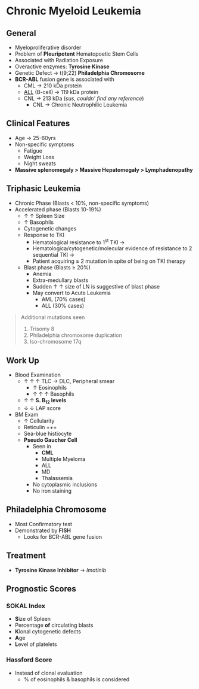 # Chronic Myeloid Leukemia

## General
- Myeloproliferative disorder
- Problem of **Pleuripotent** Hematopoetic Stem Cells
- Associated with Radiation Exposure
- Overactive enzymes: **Tyrosine Kinase**
- Genetic Defect  $\rightarrow$ t(9;22) **Philadelphia Chromosome**
- **BCR-ABL** fusion gene is associated with
	- CML  $\rightarrow$ 210 kDa protein
	- [ALL](Pathology/Hematology/WBC/ALL.md) (B-cell)  $\rightarrow$ 119 kDa protein
	- CNL  $\rightarrow$ 213 kDa (*sus, couldn' find any reference*)
		- CNL  $\rightarrow$ Chronic Neutrophilic Leukemia

## Clinical Features
- Age  $\rightarrow$ 25-60yrs
- Non-specific symptoms
	- Fatigue
	- Weight Loss
	- Night sweats
- **Massive splenomegaly > Massive Hepatomegaly > Lymphadenopathy**

## Triphasic Leukemia
- Chronic Phase (Blasts < 10%, non-specific symptoms)
- Accelerated phase (Blasts 10-19%)
	- $\uparrow$ $\uparrow$ Spleen Size
	- $\uparrow$ Basophils
	- Cytogenetic changes
	- Response to TKI
		- Hematological resistance to 1<sup>st</sup> TKI  $\rightarrow$ 
		- Hematologica/cytogenetic/molecular evidence of resistance to 2 sequential TKI  $\rightarrow$ 
		- Patient acquiring ≥ 2 mutation in spite of being on TKI therapy
	- Blast phase (Blasts ≥ 20%)
		- Anemia
		- Extra-medullary blasts
		- Sudden $\uparrow$ $\uparrow$ size of LN is suggestive of blast phase
		- May convert to Acute Leukemia
			- AML (70% cases)
			- ALL (30% cases)
> Additional mutations seen
> 1. Trisomy 8
> 2. Philadelphia chromosome duplication
> 3. Iso-chromosome 17q

## Work Up
- Blood Examination
	- $\uparrow$ $\uparrow$ $\uparrow$ TLC  $\rightarrow$ DLC, Peripheral smear
		- $\uparrow$ Eosinophils
		- $\uparrow$ $\uparrow$ $\uparrow$ Basophils
	- $\uparrow$ $\uparrow$ **S. B<sub>12</sub> levels**
	- $\downarrow$ $\downarrow$ LAP score
- BM Exam
	- $\uparrow$ Cellularity
	- Reticulin +++
	- Sea-blue histiocyte
	- **Pseudo Gaucher Cell**
		- Seen in
			- **CML**
			- Multiple Myeloma
			- ALL
			- MD
			- Thalassemia
		- No cytoplasmic inclusions
		- No iron staining

## Philadelphia Chromosome
- Most Confirmatory test
- Demonstrated by **FISH**
	- Looks for BCR-ABL gene fusion

## Treatment
- **Tyrosine Kinase Inhibitor**  $\rightarrow$ *Imatinib*

## Prognostic Scores
### SOKAL Index
- **S**ize of Spleen
- Percentage **of** circulating blasts
- **K**lonal cytogenetic defects
- **A**ge
- **L**evel of platelets

### Hassford Score
- Instead of clonal evaluation
	- % of eosinophils & basophils is considered